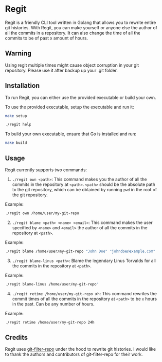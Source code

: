 
# Regit

Regit is a friendly CLI tool written in Golang that allows you to rewrite entire git histories. With Regit, you can make yourself or anyone else the author of all the commits in a repository. It can also change the time of all the commits to be of past x amount of hours.

## Warning
Using regit multiple times might cause object corruption in your git repository. Please use it after backup up your .git folder.

## Installation

To run Regit, you can either use the provided executable or build your own. 

To use the provided executable, setup the executable and run it:

```bash
make setup

./regit help
```

To build your own executable, ensure that Go is installed and run:
    
```bash
make build
```

## Usage
Regit currently supports two commands:
1. `./regit own <path>`: This command makes you the author of all the commits in the repository at `<path>`. `<path>` should be the absolute path to the git repository, which can be obtained by running `pwd` in the root of the git repository.

Example:
```bash
./regit own /home/user/my-git-repo
```
2. `./regit blame <path> <name> <email>`: This command makes the user specified by `<name>` and `<email>` the author of all the commits in the repository at `<path>`.

Example:
```bash
./regit blame /home/user/my-git-repo "John Doe" "johndoe@example.com"
```

3. `./regit blame-linus <path>`: Blame the legendary Linus Torvalds for all the commits in the repository at `<path>`.

Example:
```bash
./regit blame-linus /home/user/my-git-repo"
```
4. `./regit retime /home/user/my-git-repo `x`h`: This command rewrites the commit times of all the commits in the repository at `<path>` to be `x` hours in the past. Can be any number of hours.

Example: 
```bash
./regit retime /home/user/my-git-repo 24h
```

## Credits
Regit uses [git-filter-repo](https://github.com/newren/git-filter-repo) under the hood to rewrite git histories. I would like to thank the authors and contributors of git-filter-repo for their work. 
